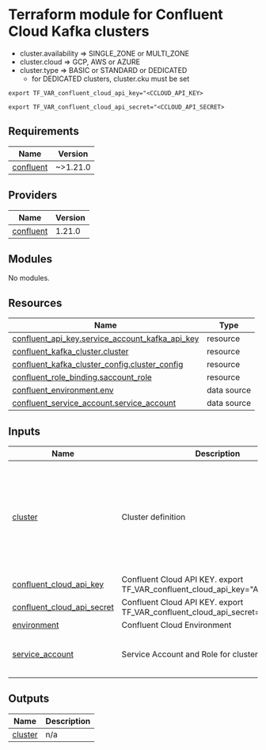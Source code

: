 # Terraform module for Confluent Cloud Kafka clusters 

- cluster.availability => SINGLE_ZONE or MULTI_ZONE 
- cluster.cloud => GCP, AWS or AZURE 
- cluster.type => BASIC or STANDARD or DEDICATED
  - for DEDICATED clusters, cluster.cku must be set

`export TF_VAR_confluent_cloud_api_key="<CCLOUD_API_KEY>`  

`export TF_VAR_confluent_cloud_api_secret="<CCLOUD_API_SECRET>`  


<!-- BEGIN_TF_DOCS -->
## Requirements

| Name | Version |
|------|---------|
| <a name="requirement_confluent"></a> [confluent](#requirement\_confluent) | ~>1.21.0 |

## Providers

| Name | Version |
|------|---------|
| <a name="provider_confluent"></a> [confluent](#provider\_confluent) | 1.21.0 |

## Modules

No modules.

## Resources

| Name | Type |
|------|------|
| [confluent_api_key.service_account_kafka_api_key](https://registry.terraform.io/providers/confluentinc/confluent/latest/docs/resources/api_key) | resource |
| [confluent_kafka_cluster.cluster](https://registry.terraform.io/providers/confluentinc/confluent/latest/docs/resources/kafka_cluster) | resource |
| [confluent_kafka_cluster_config.cluster_config](https://registry.terraform.io/providers/confluentinc/confluent/latest/docs/resources/kafka_cluster_config) | resource |
| [confluent_role_binding.saccount_role](https://registry.terraform.io/providers/confluentinc/confluent/latest/docs/resources/role_binding) | resource |
| [confluent_environment.env](https://registry.terraform.io/providers/confluentinc/confluent/latest/docs/data-sources/environment) | data source |
| [confluent_service_account.service_account](https://registry.terraform.io/providers/confluentinc/confluent/latest/docs/data-sources/service_account) | data source |

## Inputs

| Name | Description | Type | Default | Required |
|------|-------------|------|---------|:--------:|
| <a name="input_cluster"></a> [cluster](#input\_cluster) | Cluster definition | <pre>object({<br>    display_name = string<br>    availability = string<br>    cloud        = string<br>    region       = string<br>    type         = string<br>    cku          = optional(string)<br>    config       = optional(map(string))<br><br>  })</pre> | n/a | yes |
| <a name="input_confluent_cloud_api_key"></a> [confluent\_cloud\_api\_key](#input\_confluent\_cloud\_api\_key) | Confluent Cloud API KEY. export TF\_VAR\_confluent\_cloud\_api\_key="API\_KEY" | `string` | n/a | yes |
| <a name="input_confluent_cloud_api_secret"></a> [confluent\_cloud\_api\_secret](#input\_confluent\_cloud\_api\_secret) | Confluent Cloud API KEY. export TF\_VAR\_confluent\_cloud\_api\_secret="API\_SECRET" | `string` | n/a | yes |
| <a name="input_environment"></a> [environment](#input\_environment) | Confluent Cloud Environment | `string` | n/a | yes |
| <a name="input_service_account"></a> [service\_account](#input\_service\_account) | Service Account and Role for cluster management. | <pre>object({<br>      name = string<br>      role = string<br>    })</pre> | n/a | yes |

## Outputs

| Name | Description |
|------|-------------|
| <a name="output_cluster"></a> [cluster](#output\_cluster) | n/a |
<!-- END_TF_DOCS -->